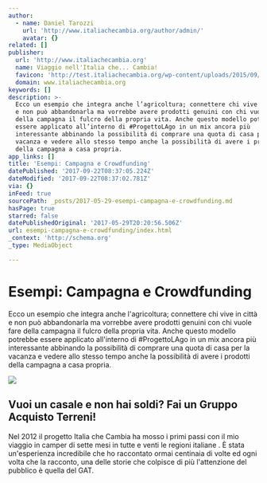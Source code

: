 ```yaml
---
author:
  - name: Daniel Tarozzi
    url: 'http://www.italiachecambia.org/author/admin/'
    avatar: {}
related: []
publisher:
  url: 'http://www.italiachecambia.org'
  name: Viaggio nell'Italia che... Cambia!
  favicon: 'http://test.italiachecambia.org/wp-content/uploads/2015/09/favicon.ico'
  domain: www.italiachecambia.org
keywords: []
description: >-
  Ecco un esempio che integra anche l’agricoltura; connettere chi vive in città
  e non può abbandonarla ma vorrebbe avere prodotti genuini con chi vuole fare
  della campagna il fulcro della propria vita. Anche questo modello potrebbe
  essere applicato all’interno di #ProgettoLAgo in un mix ancora più
  interessante abbinando la possibilità di comprare una quota di casa per la
  vacanza e vedere allo stesso tempo anche la possibilità di avere i prodotti
  della campagna a casa propria.
app_links: []
title: 'Esempi: Campagna e Crowdfunding'
datePublished: '2017-09-22T08:37:05.224Z'
dateModified: '2017-09-22T08:37:02.781Z'
via: {}
inFeed: true
sourcePath: _posts/2017-05-29-esempi-campagna-e-crowdfunding.md
hasPage: true
starred: false
datePublishedOriginal: '2017-05-29T20:20:56.506Z'
url: esempi-campagna-e-crowdfunding/index.html
_context: 'http://schema.org'
_type: MediaObject

---
```

# Esempi: Campagna e Crowdfunding

Ecco un esempio che integra anche l'agricoltura; connettere chi vive in città e non può abbandonarla ma vorrebbe avere prodotti genuini con chi vuole fare della campagna il fulcro della propria vita. Anche questo modello potrebbe essere applicato all'interno di \#ProgettoLAgo in un mix ancora più interessante abbinando la possibilità di comprare una quota di casa per la vacanza e vedere allo stesso tempo anche la possibilità di avere i prodotti della campagna a casa propria.

<article style=""><img src="https://s3-us-west-2.amazonaws.com/the-grid-img/p/96fe182f3ea9e344c5470d47856da0ed853f7e0e.jpg" /><h1>Vuoi un casale e non hai soldi? Fai un Gruppo Acquisto Terreni!</h1><p>Nel 2012 il progetto Italia che Cambia ha mosso i primi passi con il mio viaggio in camper di sette mesi in tutte e venti le regioni italiane . È stata un'esperienza incredibile che ho raccontato ormai centinaia di volte ed ogni volta che la racconto, una delle storie che colpisce di più l'attenzione del pubblico è quella del GAT.</p></article>
